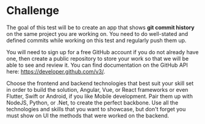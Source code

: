 # Challenge
The goal of this test will be to create an app that shows **git commit history** on the same project you are working on. You need to do well-stated and defined commits while working on this test and regularly push them up.

You will need to sign up for a free GitHub account if you do not already have one, then create a public repository to store your work so that we will be able to see and review it. You can find documentation on the GitHub API here: https://developer.github.com/v3/.

Choose the frontend and backend technologies that best suit your skill set in order to build the solution,  Angular, Vue, or React frameworks or even Flutter, Swift or Android, if you like Mobile development. Pair them up with NodeJS, Python, or .Net, to create the perfect backbone.
Use all the technologies and skills that you want to showcase, but don't forget you must show on UI the methods that were worked on the backend.
